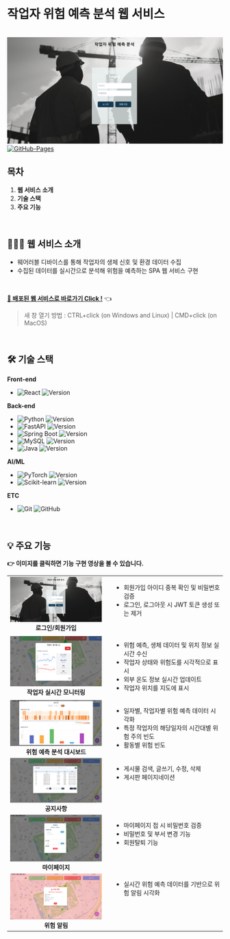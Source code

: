 <div>
  <h1>작업자 위험 예측 분석 웹 서비스</h1>
  <br />
  <img src="./images/로그인.png" alt="Project" width="700px" />
  <br />
  <a href="#">
    <img src="https://img.shields.io/badge/GitHub%20Pages-Active-AEF359?&logo=github&logoColor=white" alt="GitHub-Pages" />
  </a>
  <br />
</div>

## 목차

1. **웹 서비스 소개**
2. **기술 스택**
3. **주요 기능**

<br />

## 💁🏻‍♂ 웹 서비스 소개

- 웨어러블 디바이스를 통해 작업자의 생체 신호 및 환경 데이터 수집 
- 수집된 데이터를 실시간으로 분석해 위험을 예측하는 SPA 웹 서비스 구현

<br />

[**🔗 배포된 웹 서비스로 바로가기 Click !**](http://58.235.21.221:3000/) 👈

> 새 창 열기 방법 : CTRL+click (on Windows and Linux) | CMD+click (on MacOS)

<br />

## 🛠 기술 스택

**Front-end**

- ![React](https://img.shields.io/badge/-React-61DAFB?&logo=react&logoColor=white) ![Version](https://img.shields.io/badge/React%20v18.3.1-blue)

**Back-end**

- ![Python](https://img.shields.io/badge/-Python-3776AB?&logo=python&logoColor=white) ![Version](https://img.shields.io/badge/Python%20v3.12.7-blue)
- ![FastAPI](https://img.shields.io/badge/-FastAPI-005571?&logo=fastapi&logoColor=white) ![Version](https://img.shields.io/badge/FastAPI%20v0.95.2-blue)
- ![Spring Boot](https://img.shields.io/badge/-Spring%20Boot-6DB33F?&logo=spring&logoColor=white) ![Version](https://img.shields.io/badge/Spring%20Boot%20v3.3.5-blue)
- ![MySQL](https://img.shields.io/badge/-MySQL-4479A1?&logo=mysql&logoColor=white) ![Version](https://img.shields.io/badge/MySQL%20v8.0.39-blue)
- ![Java](https://img.shields.io/badge/-Java-E34F26?&logo=java&logoColor=white) ![Version](https://img.shields.io/badge/Java%20v17.0.10-blue)

**AI/ML**

- ![PyTorch](https://img.shields.io/badge/-PyTorch-EE4C2C?&logo=pytorch&logoColor=white) ![Version](https://img.shields.io/badge/PyTorch%20v1.13.0-blue)
- ![Scikit-learn](https://img.shields.io/badge/-Scikit%20Learn-F7931E?&logo=scikit-learn&logoColor=white) ![Version](https://img.shields.io/badge/Scikit%20Learn%20v1.0.2-blue)

**ETC**

- ![Git](https://img.shields.io/badge/-Git-F05032?&logo=git&logoColor=white) ![GitHub](https://img.shields.io/badge/-GitHub-181717?&logo=github&logoColor=white)

<br />

## 💡 주요 기능
**👉 이미지를 클릭하면 기능 구현 영상을 볼 수 있습니다.**
<table style="width: 100%;">
  <tr>
    <td align="center">
      <a href="https://youtu.be/dsc7zG2_40g?feature=shared">
        <img src="./images/로그인.png" alt="로그인/회원가입" width="300">
      </a>
      <br />
      <strong style="display: block;">로그인/회원가입</strong>
    </td>
    <td style="vertical-align: top; padding-left: 20px;">
      <ul>
        <li>회원가입 아이디 중복 확인 및 비밀번호 검증</li>
        <li>로그인, 로그아웃 시 JWT 토큰 생성 또는 제거</li>
      </ul>
    </td>
  </tr>
  <tr>
    <td align="center">
      <a href="https://youtu.be/CcyLQtlwfi8?feature=shared">
        <img src="./images/작업자실시간모니터링.png" alt="작업자 실시간 모니터링" width="300">
      </a>
      <br />
      <strong style="display: block;">작업자 실시간 모니터링</strong>
    </td>
    <td style="vertical-align: top; padding-left: 20px;">
      <ul>
        <li>위험 예측, 생체 데이터 및 위치 정보 실시간 수신</li>
        <li>작업자 상태와 위험도를 시각적으로 표시</li>
        <li>외부 온도 정보 실시간 업데이트</li>
        <li>작업자 위치를 지도에 표시</li>
      </ul>
    </td>
  </tr>
  <tr>
    <td align="center">
      <a href="https://youtu.be/Ni84VvYxORA?feature=shared">
        <img src="./images/위험예측분석대시보드.png" alt="위험 예측 분석 대시보드" width="300">
      </a>
      <br />
      <strong style="display: block;">위험 예측 분석 대시보드</strong>
    </td>
    <td style="vertical-align: top; padding-left: 20px;">
      <ul>
        <li>일자별, 작업자별 위험 예측 데이터 시각화</li>
        <li>특정 작업자의 해당일자의 시간대별 위험 주의 빈도</li>
        <li>활동별 위험 빈도</li>
      </ul>
    </td>
  </tr>
  <tr>
    <td align="center">
      <a href="https://youtu.be/ZXVSq8vKsf8?feature=shared">
        <img src="./images/공지사항.png" alt="공지사항" width="300">
      </a>
      <br />
      <strong style="display: block;">공지사항</strong>
    </td>
    <td style="vertical-align: top; padding-left: 20px;">
      <ul>
        <li>게시물 검색, 글쓰기, 수정, 삭제</li>
        <li>게시판 페이지네이션</li>
      </ul>
    </td>
  </tr>
  <tr>
    <td align="center">
      <a href="https://youtu.be/CI-VMvWaQaY?feature=shared">
        <img src="./images/마이페이지.png" alt="마이페이지" width="300">
      </a>
      <br />
      <strong style="display: block;">마이페이지</strong>
    </td>
    <td style="vertical-align: top; padding-left: 20px;">
      <ul>
        <li>마이페이지 접 시 비밀번호 검증</li>
        <li>비밀번호 및 부서 변경 기능</li>
        <li>회원탈퇴 기능</li>
      </ul>
    </td>
  </tr>
  <tr>
    <td align="center">
      <a href="https://youtu.be/WCR1UOIg68c?feature=shared">
        <img src="./images/위험알림.png" alt="위험 알림" width="300">
      </a>
      <br />
      <strong style="display: block;">위험 알림</strong>
    </td>
    <td style="vertical-align: top; padding-left: 20px;">
      <ul>
        <li>실시간 위험 예측 데이터를 기반으로 위험 알림 시각화</li>
      </ul>
    </td>
  </tr>
</table>

<br />
